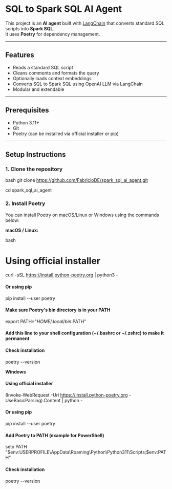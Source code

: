 # SQL to Spark SQL AI Agent

This project is an **AI agent** built with [LangChain](https://www.langchain.com/) that converts standard SQL scripts into **Spark SQL**.  
It uses **Poetry** for dependency management.

---

## Features

- Reads a standard SQL script
- Cleans comments and formats the query
- Optionally loads context embeddings
- Converts SQL to Spark SQL using OpenAI LLM via LangChain
- Modular and extendable

---

## Prerequisites

- Python 3.11+
- Git
- Poetry (can be installed via official installer or pip)

---

## Setup Instructions

### 1. Clone the repository

bash
git clone https://github.com/FabricioDE/spark_sql_ai_agent.git

cd spark_sql_ai_agent



### 2. Install Poetry

You can install Poetry on macOS/Linux or Windows using the commands below:

**macOS / Linux:**

bash
# Using official installer
curl -sSL https://install.python-poetry.org | python3 -

#### Or using pip
pip install --user poetry

#### Make sure Poetry's bin directory is in your PATH
export PATH="$HOME/.local/bin:$PATH"
#### Add this line to your shell configuration (~/.bashrc or ~/.zshrc) to make it permanent

#### Check installation
poetry --version

**Windows**

#### Using official installer
(Invoke-WebRequest -Uri https://install.python-poetry.org -UseBasicParsing).Content | python -

#### Or using pip
pip install --user poetry

#### Add Poetry to PATH (example for PowerShell)
setx PATH "$env:USERPROFILE\AppData\Roaming\Python\Python311\Scripts;$env:PATH"

#### Check installation
poetry --version
